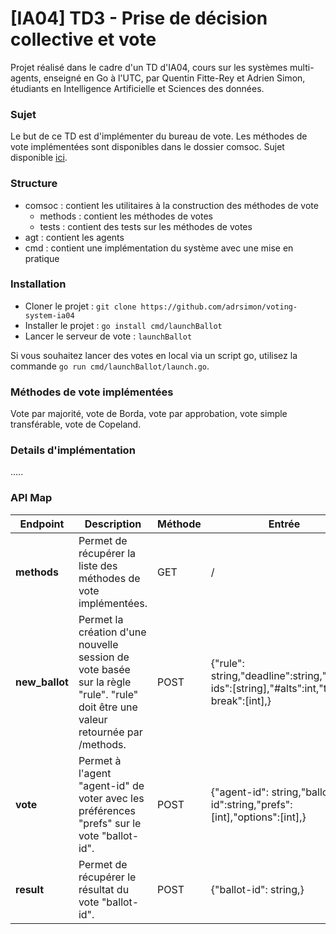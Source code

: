 # [IA04] TD3 - Prise de décision collective et vote

Projet réalisé dans le cadre d'un TD d'IA04, cours sur les systèmes multi-agents, enseigné en Go à l'UTC, par Quentin Fitte-Rey et Adrien Simon, étudiants en Intelligence Artificielle et Sciences des données.

### Sujet

Le but de ce TD est d'implémenter du bureau de vote. Les méthodes de vote implémentées sont disponibles dans le dossier comsoc. Sujet disponible [ici](https://github.com/adrsimon/voting-system-ia04/blob/main/sujet.md).

### Structure
- comsoc : contient les utilitaires à la construction des méthodes de vote
    - methods : contient les méthodes de votes
    - tests : contient des tests sur les méthodes de votes
- agt : contient les agents
- cmd : contient une implémentation du système avec une mise en pratique

### Installation
- Cloner le projet : `git clone https://github.com/adrsimon/voting-system-ia04`
- Installer le projet : `go install cmd/launchBallot`
- Lancer le serveur de vote : `launchBallot`

Si vous souhaitez lancer des votes en local via un script go, utilisez la commande `go run cmd/launchBallot/launch.go`.


### Méthodes de vote implémentées
Vote par majorité, vote de Borda, vote par approbation, vote simple transférable, vote de Copeland.

### Details d'implémentation

.....

### API Map

| **Endpoint**   | **Description**                                                                                                                  | **Méthode** | **Entrée**                                                                             | **Sortie**                       |
|----------------|----------------------------------------------------------------------------------------------------------------------------------|-------------|----------------------------------------------------------------------------------------|----------------------------------|
| **methods**    | Permet de récupérer la liste des méthodes de vote implémentées.                                                                  | GET         | /                                                                                      | {"methods" : [...]}              |
| **new_ballot** | Permet la création d'une nouvelle session de vote basée sur la règle "rule". "rule" doit être une valeur retournée par /methods. | POST        | {"rule": string,"deadline":string,"voter-ids":[string],"#alts":int,"tie-break":[int],} | {"ballot-id": string,}           |
| **vote**       | Permet à l'agent "agent-id" de voter avec les préférences "prefs" sur le vote "ballot-id".                                       | POST        | {"agent-id": string,"ballot-id":string,"prefs":[int],"options":[int],}                 | /                                |
| **result**     | Permet de récupérer le résultat du vote "ballot-id".                                                                             | POST        | {"ballot-id": string,}                                                                 | {"winner":int,"ranking":[int], } |

